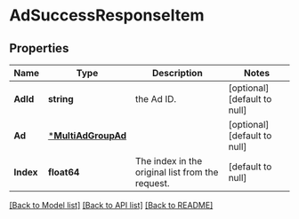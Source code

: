 # AdSuccessResponseItem

## Properties
Name | Type | Description | Notes
------------ | ------------- | ------------- | -------------
**AdId** | **string** | the Ad ID. | [optional] [default to null]
**Ad** | [***MultiAdGroupAd**](MultiAdGroupAd.md) |  | [optional] [default to null]
**Index** | **float64** | The index in the original list from the request. | [default to null]

[[Back to Model list]](../README.md#documentation-for-models) [[Back to API list]](../README.md#documentation-for-api-endpoints) [[Back to README]](../README.md)

